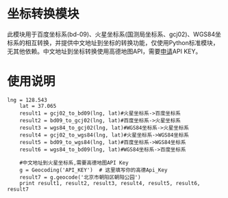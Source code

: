 # 坐标转换模块
此模块用于百度坐标系(bd-09)、火星坐标系(国测局坐标系、gcj02)、WGS84坐标系的相互转换，并提供中文地址到坐标的转换功能，仅使用Python标准模块，无其他依赖。中文地址到坐标转换使用高德地图API，需要[申请](http://lbs.amap.com/)API KEY。
# 使用说明
```
lng = 128.543
    lat = 37.065
    result1 = gcj02_to_bd09(lng, lat)#火星坐标系->百度坐标系
    result2 = bd09_to_gcj02(lng, lat)#百度坐标系->火星坐标系
    result3 = wgs84_to_gcj02(lng, lat)#WGS84坐标系->火星坐标系
    result4 = gcj02_to_wgs84(lng, lat)#火星坐标系->WGS84坐标系
    result5 = bd09_to_wgs84(lng, lat)#百度坐标系->WGS84坐标系
    result6 = wgs84_to_bd09(lng, lat)#WGS84坐标系->百度坐标系

	#中文地址到火星坐标系,需要高德地图API Key
    g = Geocoding('API_KEY')  # 这里填写你的高德Api_Key
    result7 = g.geocode('北京市朝阳区朝阳公园')
    print result1, result2, result3, result4, result5, result6, result7
```
